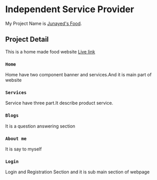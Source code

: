 # Independent Service Provider

My Project Name is [Junayed's Food](https://independent-service-prov-7b7e8.web.app/).

## Project Detail

This is a home made food website [Live link](https://independent-service-prov-7b7e8.web.app/)

### `Home`

Home have two component banner and services.And it is main part of website

### `Services`

Service have three part.It describe product service.

### `Blogs`

It is a question answering section

### `About me`

It is say to myself

### `Login`

Login and Registration Section and it is sub main section of webpage